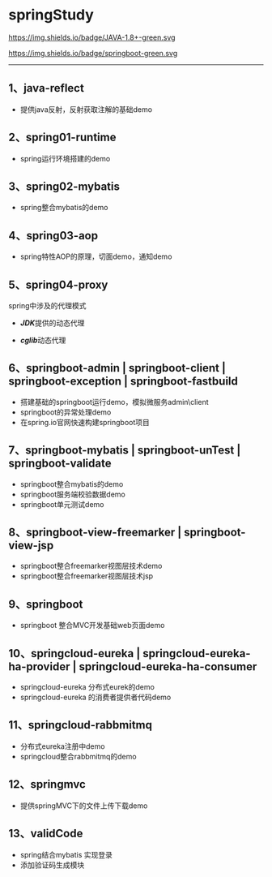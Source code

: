 # springStudy

https://img.shields.io/badge/JAVA-1.8+-green.svg

https://img.shields.io/badge/springboot-green.svg

---

## 1、java-reflect

* 提供java反射，反射获取注解的基础demo

## 2、spring01-runtime

* spring运行环境搭建的demo

## 3、spring02-mybatis

* spring整合mybatis的demo

## 4、spring03-aop

* spring特性AOP的原理，切面demo，通知demo

## 5、spring04-proxy

spring中涉及的代理模式

* ***JDK***提供的动态代理

* ***cglib***动态代理

## 6、springboot-admin | springboot-client | springboot-exception | springboot-fastbuild

* 搭建基础的springboot运行demo，模拟微服务admin\client
* springboot的异常处理demo
* 在spring.io官网快速构建springboot项目

## 7、springboot-mybatis | springboot-unTest | springboot-validate

* springboot整合mybatis的demo
* springboot服务端校验数据demo
* springboot单元测试demo

## 8、springboot-view-freemarker | springboot-view-jsp

* springboot整合freemarker视图层技术demo
* springboot整合freemarker视图层技术jsp

## 9、springboot

* springboot 整合MVC开发基础web页面demo

## 10、springcloud-eureka  | springcloud-eureka-ha-provider | springcloud-eureka-ha-consumer

* springcloud-eureka 分布式eurek的demo
* springcloud-eureka 的消费者提供者代码demo

## 11、springcloud-rabbmitmq

* 分布式eureka注册中demo
* springcloud整合rabbmitmq的demo

## 12、springmvc

* 提供springMVC下的文件上传下载demo

## 13、validCode

* spring结合mybatis 实现登录
* 添加验证码生成模块
